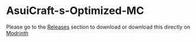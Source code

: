 # AsuiCraft-s-Optimized-MC


Please go to the [Releases](https://github.com/AsuiCraft/AsuiCraft-s-Optimized-MC/releases) section to download or download this directly on [Modrinth](https://modrinth.com/modpack/asuicrafts-optimized-mc)
